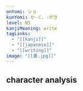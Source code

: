 ```yaml
---
onYomi: ショ
kunYomi: か-く、-がき
level: N5
kanjiMeaning: write
tagLinks:
  - "[[kanji]]"
  - "[[japanese]]"
  - "[[writing]]"
image: "[[書.jpg]]"
---
```

## character analysis